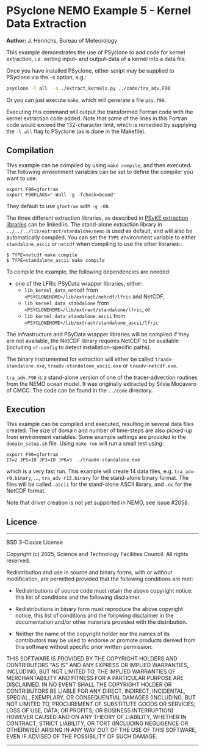 # PSyclone NEMO Example 5 - Kernel Data Extraction

**Author:** J. Henrichs, Bureau of Meteorology

This example demonstrates the use of PSyclone to add code for kernel
extraction, i.e. writing input- and output-data of a kernel into a data file.

Once you have installed PSyclone, either script may be supplied to
PSyclone via the -s option, e.g.:

```sh
psyclone -l all  -s ./extract_kernels.py ../code/tra_adv.F90
```

Or you can just execute ``make``, which will generate a file ``psy.f90``.

Executing this command will output the transformed Fortran code with the 
kernel extraction code added. Note that some of the lines in this
Fortran code would exceed the 132-character limit, which is remedied
by supplying the `-l all` flag to PSyclone (as is done in the Makefile).


## Compilation

This example can be compiled by using ``make compile``, and then executed.
The following environment variables can be set to define the compiler you
want to use:

```shell
export F90=gfortran
export F90FLAGS="-Wall -g -fcheck=bound"
```
They default to use ``gfortran`` with ``-g -O0``.

The three different extraction libraries, as described in
[PSyKE extraction libraries](https://psyclone.readthedocs.io/en/stable/psyke.html#extraction-libraries)
can be linked in.  The stand-alone extraction library in
``../../../lib/extract/standalone/nemo`` is used as default, and
will also be automatically compiled. You can set the ``TYPE`` environment
variable to either ``standalone_ascii``
or ``netcdf`` when compiling to use the other libraries::

    $ TYPE=netcdf make compile
    $ TYPE=standalone_ascii make compile

 To compile the example, the following dependencies are needed:
- one of the LFRic PSyData wrapper libraries, either:
    - ``lib_kernel_data_netcdf`` from
      ``<PSYCLONEHOME>/lib/extract/netcdf/lfric`` and NetCDF,
    - ``lib_kernel_data_standalone`` from
      ``<PSYCLONEHOME>/lib/extract/standalone/lfric``, or
    - ``lib_kernel_data_standalone_ascii`` from
      ``<PSYCLONEHOME>/lib/extract/standalone_ascii/lfric``

The infrastructure and PSyData wrapper libraries will be compiled
if they are not available, the NetCDF library requires NetCDF to
be available (including ``nf-config`` to detect installation-specific
paths).

The binary  instrumented for extraction will either be called
``traadv-standalone.exe``, ``traadv-standalone_ascii.exe`` or
``traadv-netcdf.exe``.

`tra_adv.F90` is a stand-alone version of one of the tracer-advection
routines from the NEMO ocean model. It was originally extracted by
Silvia Mocavero of CMCC. The code can be found in the `../code`
directory.

## Execution

This example can be compiled and executed, resulting in several
data files created. The size of domain and number of time-steps are also
picked-up from environment variables. Some example settings are provided
in the `domain_setup.sh` file. Using ``make run`` will run a small
test using:

```shell
export F90=gfortran
IT=2 JPI=10 JPJ=10 JPK=5  ./traadv-standalone.exe
```
which is a very fast run. This example will create 14 data files, e.g.
``tra_adv-r0.binary``, ..., ``tra_adv-r13.binary`` for the stand-alone
binary format. The files will be called ``.ascii`` for the stand-alone
ASCII library, and ``.nc`` for the NetCDF format.


Note that driver creation is not yet supported in NEMO, see issue #2058.

## Licence

-----------------------------------------------------------------------------

BSD 3-Clause License

Copyright (c) 2025, Science and Technology Facilities Council.
All rights reserved.

Redistribution and use in source and binary forms, with or without
modification, are permitted provided that the following conditions are met:

* Redistributions of source code must retain the above copyright notice, this
  list of conditions and the following disclaimer.

* Redistributions in binary form must reproduce the above copyright notice,
  this list of conditions and the following disclaimer in the documentation
  and/or other materials provided with the distribution.

* Neither the name of the copyright holder nor the names of its
  contributors may be used to endorse or promote products derived from
  this software without specific prior written permission.

THIS SOFTWARE IS PROVIDED BY THE COPYRIGHT HOLDERS AND CONTRIBUTORS
"AS IS" AND ANY EXPRESS OR IMPLIED WARRANTIES, INCLUDING, BUT NOT
LIMITED TO, THE IMPLIED WARRANTIES OF MERCHANTABILITY AND FITNESS
FOR A PARTICULAR PURPOSE ARE DISCLAIMED. IN NO EVENT SHALL THE
COPYRIGHT HOLDER OR CONTRIBUTORS BE LIABLE FOR ANY DIRECT, INDIRECT,
INCIDENTAL, SPECIAL, EXEMPLARY, OR CONSEQUENTIAL DAMAGES (INCLUDING,
BUT NOT LIMITED TO, PROCUREMENT OF SUBSTITUTE GOODS OR SERVICES;
LOSS OF USE, DATA, OR PROFITS; OR BUSINESS INTERRUPTION) HOWEVER
CAUSED AND ON ANY THEORY OF LIABILITY, WHETHER IN CONTRACT, STRICT
LIABILITY, OR TORT (INCLUDING NEGLIGENCE OR OTHERWISE) ARISING IN
ANY WAY OUT OF THE USE OF THIS SOFTWARE, EVEN IF ADVISED OF THE
POSSIBILITY OF SUCH DAMAGE.

-----------------------------------------------------------------------------
